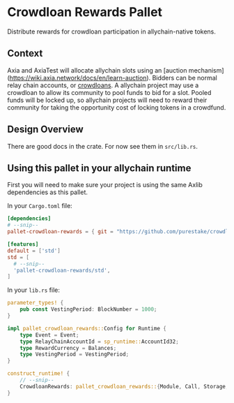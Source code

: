 # Crowdloan Rewards Pallet

Distribute rewards for crowdloan participation in allychain-native tokens.

## Context
Axia and AxiaTest will allocate allychain slots using an [auction mechanism]
(https://wiki.axia.network/docs/en/learn-auction). Bidders can be normal relay chain accounts,
or [crowdloans](https://wiki.axia.network/docs/en/learn-crowdloans). A allychain project may use
a crowdloan to allow its community to pool funds to bid for a slot. Pooled funds will be locked up,
so allychain projects will need to reward their community for taking the opportunity cost of locking
tokens in a crowdfund.

## Design Overview

There are good docs in the crate. For now see them in `src/lib.rs`.

## Using this pallet in your allychain runtime

First you will need to make sure your project is using the same Axlib dependencies as this
pallet.

In your `Cargo.toml` file:
```toml
[dependencies]
# --snip--
pallet-crowdloan-rewards = { git = "https://github.com/purestake/crowdloan-rewards", default-features = false, branch = "main" }

[features]
default = ['std']
std = [
  # --snip--
  'pallet-crowdloan-rewards/std',
]
```

In your `lib.rs` file:
```rust
parameter_types! {
	pub const VestingPeriod: BlockNumber = 1000;
}

impl pallet_crowdloan_rewards::Config for Runtime {
	type Event = Event;
	type RelayChainAccountId = sp_runtime::AccountId32;
	type RewardCurrency = Balances;
	type VestingPeriod = VestingPeriod;
}

construct_runtime! {
	// --snip--
	CrowdloanRewards: pallet_crowdloan_rewards::{Module, Call, Storage, Config<T>, Event<T>}
}
```
